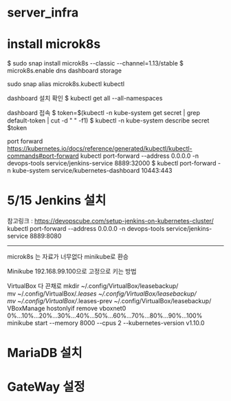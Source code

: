 # server_infra

# install microk8s

$ sudo snap install microk8s --classic --channel=1.13/stable
$ microk8s.enable dns dashboard storage

sudo snap alias microk8s.kubectl kubectl

dashboard 설치 확인 
$ kubectl get all --all-namespaces

dashboard 접속
$ token=$(kubectl -n kube-system get secret | grep default-token | cut -d " " -f1)
$ kubectl -n kube-system describe secret $token


port forward
https://kubernetes.io/docs/reference/generated/kubectl/kubectl-commands#port-forward
kubectl port-forward --address 0.0.0.0 -n devops-tools service/jenkins-service 8889:32000
$ kubectl port-forward -n kube-system service/kubernetes-dashboard 10443:443


# 5/15 Jenkins 설치
참고링크 : https://devopscube.com/setup-jenkins-on-kubernetes-cluster/
kubectl port-forward --address 0.0.0.0 -n devops-tools service/jenkins-service 8889:8080



***************************
microk8s 는 자료가 너무없다 
minikube로 환승


Minikube 192.168.99.100으로 고정으로 키는 방법

VirtualBox 다 끈채로
mkdir ~/.config/VirtualBox/leasebackup/  
mv ~/.config/VirtualBox/*.leases ~/.config/VirtualBox/leasebackup/  
mv ~/.config/VirtualBox/*.leases-prev ~/.config/VirtualBox/leasebackup/  
VBoxManage hostonlyif remove vboxnet0  
0%...10%...20%...30%...40%...50%...60%...70%...80%...90%...100%  
minikube start --memory 8000 --cpus 2 --kubernetes-version v1.10.0  





# MariaDB 설치

# GateWay 설정
